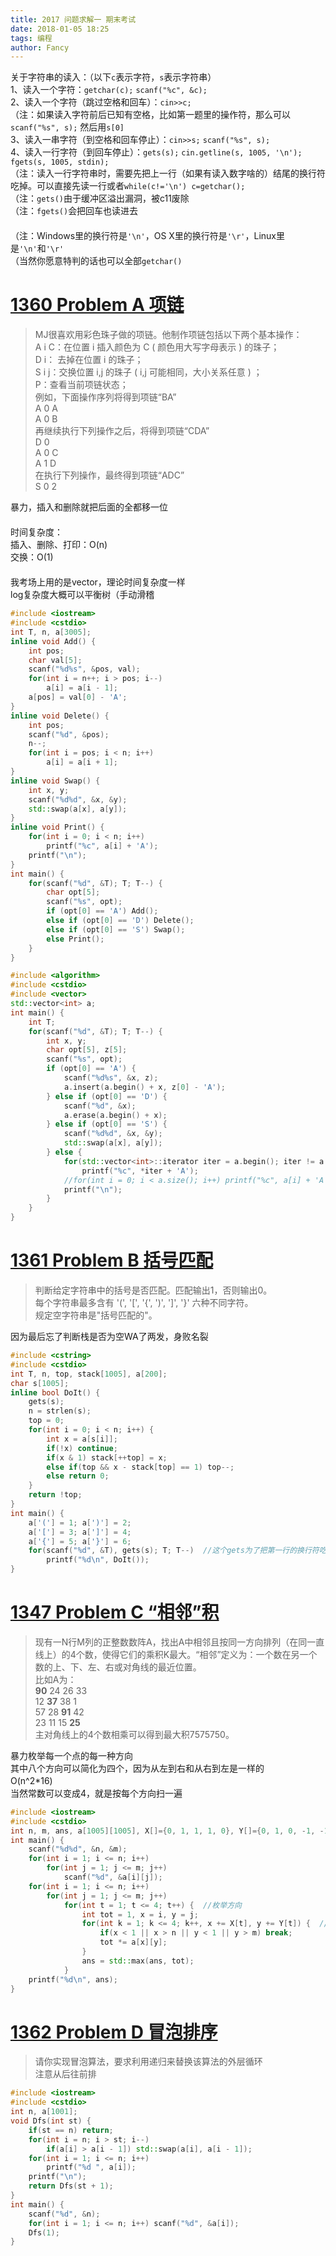 ```yaml
---
title: 2017 问题求解一 期末考试
date: 2018-01-05 18:25
tags: 编程
author: Fancy
---
```


关于字符串的读入：（以下`c`表示字符，`s`表示字符串）  
1、读入一个字符：`getchar(c);` `scanf("%c", &c);`  
2、读入一个字符（跳过空格和回车）：`cin>>c;`  
（注：如果读入字符前后已知有空格，比如第一题里的操作符，那么可以`scanf("%s", s);` 然后用`s[0]`  
3、读入一串字符（到空格和回车停止）：`cin>>s;` `scanf("%s", s);`  
4、读入一行字符（到回车停止）：`gets(s);` `cin.getline(s, 1005, '\n');` `fgets(s, 1005, stdin);`  
（注：读入一行字符串时，需要先把上一行（如果有读入数字啥的）结尾的换行符吃掉。可以直接先读一行或者`while(c!='\n') c=getchar();`  
（注：`gets()`由于缓冲区溢出漏洞，被c11废除  
（注：`fgets()`会把回车也读进去  
　  
（注：Windows里的换行符是`'\n'`，OS X里的换行符是`'\r'`，Linux里是`'\n'`和`'\r'`  
（当然你愿意特判的话也可以全部`getchar()`  

# [1360 Problem A 项链](http://114.212.10.47:8084/problem.php?id=1360)

> MJ很喜欢用彩色珠子做的项链。他制作项链包括以下两个基本操作：  
A i C：在位置 i 插入颜色为 C ( 颜色用大写字母表示 ) 的珠子；  
D i： 去掉在位置 i 的珠子；  
S i j：交换位置 i,j 的珠子 ( i,j 可能相同，大小关系任意 ) ；  
P：查看当前项链状态；  
例如，下面操作序列将得到项链“BA”   
A 0 A  
A 0 B  
再继续执行下列操作之后，将得到项链“CDA”  
D 0  
A 0 C  
A 1 D  
在执行下列操作，最终得到项链“ADC”  
S 0 2  

暴力，插入和删除就把后面的全都移一位  
　  
时间复杂度：  
插入、删除、打印：O(n)  
交换：O(1)  
　  
我考场上用的是vector，理论时间复杂度一样
　  
log复杂度大概可以平衡树（手动滑稽

```cpp
#include <iostream>
#include <cstdio>
int T, n, a[3005];
inline void Add() {
	int pos;
	char val[5];
	scanf("%d%s", &pos, val);
	for(int i = n++; i > pos; i--)
		a[i] = a[i - 1];
	a[pos] = val[0] - 'A';
}
inline void Delete() {
	int pos;
	scanf("%d", &pos);
	n--;
	for(int i = pos; i < n; i++)
		a[i] = a[i + 1];
}
inline void Swap() {
	int x, y;
	scanf("%d%d", &x, &y);
	std::swap(a[x], a[y]);
}
inline void Print() {
	for(int i = 0; i < n; i++)
		printf("%c", a[i] + 'A');
	printf("\n");
}
int main() {
	for(scanf("%d", &T); T; T--) {
		char opt[5];
		scanf("%s", opt);
		if (opt[0] == 'A') Add();
		else if (opt[0] == 'D') Delete();
		else if (opt[0] == 'S') Swap();
		else Print();
	}
}
```

```cpp
#include <algorithm>
#include <cstdio>
#include <vector>
std::vector<int> a;
int main() {
	int T;
	for(scanf("%d", &T); T; T--) {
		int x, y;
		char opt[5], z[5];
		scanf("%s", opt);
		if (opt[0] == 'A') {
			scanf("%d%s", &x, z);
			a.insert(a.begin() + x, z[0] - 'A');
		} else if (opt[0] == 'D') {
			scanf("%d", &x);
			a.erase(a.begin() + x);
		} else if (opt[0] == 'S') {
			scanf("%d%d", &x, &y);
			std::swap(a[x], a[y]);
		} else {
			for(std::vector<int>::iterator iter = a.begin(); iter != a.end(); iter++)
				printf("%c", *iter + 'A');
			//for(int i = 0; i < a.size(); i++) printf("%c", a[i] + 'A'); //和上两行的作用一样
			printf("\n");
		}
	}
}
```

# [1361 Problem B 括号匹配](http://114.212.10.47:8084/problem.php?id=1361)

> 判断给定字符串中的括号是否匹配。匹配输出1，否则输出0。  
每个字符串最多含有 '(', '[', '{', ')', ']', '}' 六种不同字符。  
规定空字符串是"括号匹配的"。

因为最后忘了判断栈是否为空WA了两发，身败名裂
```cpp
#include <cstring>
#include <cstdio>
int T, n, top, stack[1005], a[200];
char s[1005];
inline bool DoIt() {
	gets(s);
	n = strlen(s);
	top = 0;
	for(int i = 0; i < n; i++) {
		int x = a[s[i]];
		if(!x) continue;
		if(x & 1) stack[++top] = x;
		else if(top && x - stack[top] == 1) top--;
		else return 0;
	}
	return !top;
}
int main() {
	a['('] = 1; a[')'] = 2;
	a['['] = 3; a[']'] = 4;
	a['{'] = 5; a['}'] = 6;
	for(scanf("%d", &T), gets(s); T; T--)  //这个gets为了把第一行的换行符吃掉
		printf("%d\n", DoIt());
}
```

# [1347 Problem C “相邻”积](http://114.212.10.47:8084/problem.php?id=1347)
> 现有一N行M列的正整数数阵A，找出A中相邻且按同一方向排列（在同一直线上）的4个数，使得它们的乘积K最大。“相邻”定义为：一个数在另一个数的上、下、左、右或对角线的最近位置。  
比如A为：  
**90**  24  26  33  
12  **37**  38   1  
57  28  **91**  42  
23  11  15  **25**  
主对角线上的4个数相乘可以得到最大积7575750。  

暴力枚举每一个点的每一种方向  
其中八个方向可以简化为四个，因为从左到右和从右到左是一样的  
O(n^2\*16)
　  
当然常数可以变成4，就是按每个方向扫一遍
```cpp
#include <iostream>
#include <cstdio>
int n, m, ans, a[1005][1005], X[]={0, 1, 1, 1, 0}, Y[]={0, 1, 0, -1, -1};
int main() {
	scanf("%d%d", &n, &m);
	for(int i = 1; i <= n; i++)
		for(int j = 1; j <= m; j++)
			scanf("%d", &a[i][j]);
	for(int i = 1; i <= n; i++)
		for(int j = 1; j <= m; j++)
			for(int t = 1; t <= 4; t++) {  //枚举方向
				int tot = 1, x = i, y = j;
				for(int k = 1; k <= 4; k++, x += X[t], y += Y[t]) {  //X和Y数组为方向向量
					if(x < 1 || x > n || y < 1 || y > m) break;
					tot *= a[x][y];
				}
				ans = std::max(ans, tot);
			}
	printf("%d\n", ans);
}
```

# [1362 Problem D 冒泡排序](http://114.212.10.47:8084/problem.php?id=1362)
> 请你实现冒泡算法，要求利用递归来替换该算法的外层循环  
注意从后往前排

```cpp
#include <iostream>
#include <cstdio>
int n, a[1001];
void Dfs(int st) {
	if(st == n) return;
	for(int i = n; i > st; i--)
		if(a[i] > a[i - 1]) std::swap(a[i], a[i - 1]);
	for(int i = 1; i <= n; i++)
		printf("%d ", a[i]);
	printf("\n");
	return Dfs(st + 1);
}
int main() {
	scanf("%d", &n);
	for(int i = 1; i <= n; i++) scanf("%d", &a[i]);
	Dfs(1);
}
```